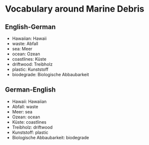 # Vocabulary around Marine Debris

## English-German
* Hawaiian: Hawaii
* waste: Abfall
* sea: Meer
* ocean: Ozean
* coastlines: Küste
* driftwood: Treibholz
* plastic: Kunststoff
* biodegrade: Biologische Abbaubarkeit

## German-English
* Hawaii: Hawaiian
* Abfall: waste
* Meer: sea
* Ozean: ocean
* Küste: coastlines
* Treibholz: driftwood
* Kunststoff: plastic
* Biologische Abbaubarkeit: biodegrade

